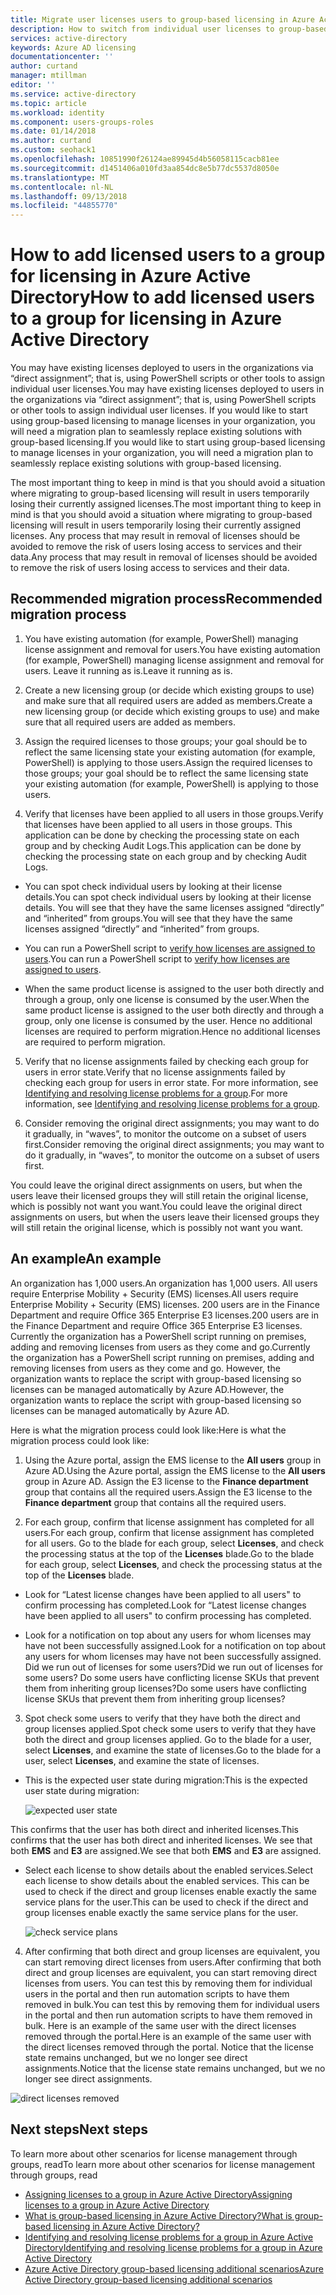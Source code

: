 ```yaml
---
title: Migrate user licenses users to group-based licensing in Azure Active Directory | Microsoft Docs
description: How to switch from individual user licenses to group-based licensing using Azure Active Directory
services: active-directory
keywords: Azure AD licensing
documentationcenter: ''
author: curtand
manager: mtillman
editor: ''
ms.service: active-directory
ms.topic: article
ms.workload: identity
ms.component: users-groups-roles
ms.date: 01/14/2018
ms.author: curtand
ms.custom: seohack1
ms.openlocfilehash: 10851990f26124ae89945d4b56058115cacb81ee
ms.sourcegitcommit: d1451406a010fd3aa854dc8e5b77dc5537d8050e
ms.translationtype: MT
ms.contentlocale: nl-NL
ms.lasthandoff: 09/13/2018
ms.locfileid: "44855770"
---
```

# <a name="how-to-add-licensed-users-to-a-group-for-licensing-in-azure-active-directory"></a><span data-ttu-id="608c4-104">How to add licensed users to a group for licensing in Azure Active Directory</span><span class="sxs-lookup"><span data-stu-id="608c4-104">How to add licensed users to a group for licensing in Azure Active Directory</span></span>

<span data-ttu-id="608c4-105">You may have existing licenses deployed to users in the organizations via “direct assignment”; that is, using PowerShell scripts or other tools to assign individual user licenses.</span><span class="sxs-lookup"><span data-stu-id="608c4-105">You may have existing licenses deployed to users in the organizations via “direct assignment”; that is, using PowerShell scripts or other tools to assign individual user licenses.</span></span> <span data-ttu-id="608c4-106">If you would like to start using group-based licensing to manage licenses in your organization, you will need a migration plan to seamlessly replace existing solutions with group-based licensing.</span><span class="sxs-lookup"><span data-stu-id="608c4-106">If you would like to start using group-based licensing to manage licenses in your organization, you will need a migration plan to seamlessly replace existing solutions with group-based licensing.</span></span>

<span data-ttu-id="608c4-107">The most important thing to keep in mind is that you should avoid a situation where migrating to group-based licensing will result in users temporarily losing their currently assigned licenses.</span><span class="sxs-lookup"><span data-stu-id="608c4-107">The most important thing to keep in mind is that you should avoid a situation where migrating to group-based licensing will result in users temporarily losing their currently assigned licenses.</span></span> <span data-ttu-id="608c4-108">Any process that may result in removal of licenses should be avoided to remove the risk of users losing access to services and their data.</span><span class="sxs-lookup"><span data-stu-id="608c4-108">Any process that may result in removal of licenses should be avoided to remove the risk of users losing access to services and their data.</span></span>

## <a name="recommended-migration-process"></a><span data-ttu-id="608c4-109">Recommended migration process</span><span class="sxs-lookup"><span data-stu-id="608c4-109">Recommended migration process</span></span>

1. <span data-ttu-id="608c4-110">You have existing automation (for example, PowerShell) managing license assignment and removal for users.</span><span class="sxs-lookup"><span data-stu-id="608c4-110">You have existing automation (for example, PowerShell) managing license assignment and removal for users.</span></span> <span data-ttu-id="608c4-111">Leave it running as is.</span><span class="sxs-lookup"><span data-stu-id="608c4-111">Leave it running as is.</span></span>

2. <span data-ttu-id="608c4-112">Create a new licensing group (or decide which existing groups to use) and make sure that all required users are added as members.</span><span class="sxs-lookup"><span data-stu-id="608c4-112">Create a new licensing group (or decide which existing groups to use) and make sure that all required users are added as members.</span></span>

3. <span data-ttu-id="608c4-113">Assign the required licenses to those groups; your goal should be to reflect the same licensing state your existing automation (for example, PowerShell) is applying to those users.</span><span class="sxs-lookup"><span data-stu-id="608c4-113">Assign the required licenses to those groups; your goal should be to reflect the same licensing state your existing automation (for example, PowerShell) is applying to those users.</span></span>

4. <span data-ttu-id="608c4-114">Verify that licenses have been applied to all users in those groups.</span><span class="sxs-lookup"><span data-stu-id="608c4-114">Verify that licenses have been applied to all users in those groups.</span></span> <span data-ttu-id="608c4-115">This application can be done by checking the processing state on each group and by checking Audit Logs.</span><span class="sxs-lookup"><span data-stu-id="608c4-115">This application can be done by checking the processing state on each group and by checking Audit Logs.</span></span>

  - <span data-ttu-id="608c4-116">You can spot check individual users by looking at their license details.</span><span class="sxs-lookup"><span data-stu-id="608c4-116">You can spot check individual users by looking at their license details.</span></span> <span data-ttu-id="608c4-117">You will see that they have the same licenses assigned “directly” and “inherited” from groups.</span><span class="sxs-lookup"><span data-stu-id="608c4-117">You will see that they have the same licenses assigned “directly” and “inherited” from groups.</span></span>

  - <span data-ttu-id="608c4-118">You can run a PowerShell script to [verify how licenses are assigned to users](licensing-group-advanced.md#use-powershell-to-see-who-has-inherited-and-direct-licenses).</span><span class="sxs-lookup"><span data-stu-id="608c4-118">You can run a PowerShell script to [verify how licenses are assigned to users](licensing-group-advanced.md#use-powershell-to-see-who-has-inherited-and-direct-licenses).</span></span>

  - <span data-ttu-id="608c4-119">When the same product license is assigned to the user both directly and through a group, only one license is consumed by the user.</span><span class="sxs-lookup"><span data-stu-id="608c4-119">When the same product license is assigned to the user both directly and through a group, only one license is consumed by the user.</span></span> <span data-ttu-id="608c4-120">Hence no additional licenses are required to perform migration.</span><span class="sxs-lookup"><span data-stu-id="608c4-120">Hence no additional licenses are required to perform migration.</span></span>

5. <span data-ttu-id="608c4-121">Verify that no license assignments failed by checking each group for users in error state.</span><span class="sxs-lookup"><span data-stu-id="608c4-121">Verify that no license assignments failed by checking each group for users in error state.</span></span> <span data-ttu-id="608c4-122">For more information, see [Identifying and resolving license problems for a group](licensing-groups-resolve-problems.md).</span><span class="sxs-lookup"><span data-stu-id="608c4-122">For more information, see [Identifying and resolving license problems for a group](licensing-groups-resolve-problems.md).</span></span>

6. <span data-ttu-id="608c4-123">Consider removing the original direct assignments; you may want to do it gradually, in “waves”, to monitor the outcome on a subset of users first.</span><span class="sxs-lookup"><span data-stu-id="608c4-123">Consider removing the original direct assignments; you may want to do it gradually, in “waves”, to monitor the outcome on a subset of users first.</span></span>

  <span data-ttu-id="608c4-124">You could leave the original direct assignments on users, but when the users leave their licensed groups they will still retain the original license, which is possibly not want you want.</span><span class="sxs-lookup"><span data-stu-id="608c4-124">You could leave the original direct assignments on users, but when the users leave their licensed groups they will still retain the original license, which is possibly not want you want.</span></span>

## <a name="an-example"></a><span data-ttu-id="608c4-125">An example</span><span class="sxs-lookup"><span data-stu-id="608c4-125">An example</span></span>

<span data-ttu-id="608c4-126">An organization has 1,000 users.</span><span class="sxs-lookup"><span data-stu-id="608c4-126">An organization has 1,000 users.</span></span> <span data-ttu-id="608c4-127">All users require Enterprise Mobility + Security (EMS) licenses.</span><span class="sxs-lookup"><span data-stu-id="608c4-127">All users require Enterprise Mobility + Security (EMS) licenses.</span></span> <span data-ttu-id="608c4-128">200 users are in the Finance Department and require Office 365 Enterprise E3 licenses.</span><span class="sxs-lookup"><span data-stu-id="608c4-128">200 users are in the Finance Department and require Office 365 Enterprise E3 licenses.</span></span> <span data-ttu-id="608c4-129">Currently the organization has a PowerShell script running on premises, adding and removing licenses from users as they come and go.</span><span class="sxs-lookup"><span data-stu-id="608c4-129">Currently the organization has a PowerShell script running on premises, adding and removing licenses from users as they come and go.</span></span> <span data-ttu-id="608c4-130">However, the organization wants to replace the script with group-based licensing so licenses can be managed automatically by Azure AD.</span><span class="sxs-lookup"><span data-stu-id="608c4-130">However, the organization wants to replace the script with group-based licensing so licenses can be managed automatically by Azure AD.</span></span>

<span data-ttu-id="608c4-131">Here is what the migration process could look like:</span><span class="sxs-lookup"><span data-stu-id="608c4-131">Here is what the migration process could look like:</span></span>

1. <span data-ttu-id="608c4-132">Using the Azure portal, assign the EMS license to the **All users** group in Azure AD.</span><span class="sxs-lookup"><span data-stu-id="608c4-132">Using the Azure portal, assign the EMS license to the **All users** group in Azure AD.</span></span> <span data-ttu-id="608c4-133">Assign the E3 license to the **Finance department** group that contains all the required users.</span><span class="sxs-lookup"><span data-stu-id="608c4-133">Assign the E3 license to the **Finance department** group that contains all the required users.</span></span>

2. <span data-ttu-id="608c4-134">For each group, confirm that license assignment has completed for all users.</span><span class="sxs-lookup"><span data-stu-id="608c4-134">For each group, confirm that license assignment has completed for all users.</span></span> <span data-ttu-id="608c4-135">Go to the blade for each group, select **Licenses**, and check the processing status at the top of the **Licenses** blade.</span><span class="sxs-lookup"><span data-stu-id="608c4-135">Go to the blade for each group, select **Licenses**, and check the processing status at the top of the **Licenses** blade.</span></span>

  - <span data-ttu-id="608c4-136">Look for “Latest license changes have been applied to all users" to confirm processing has completed.</span><span class="sxs-lookup"><span data-stu-id="608c4-136">Look for “Latest license changes have been applied to all users" to confirm processing has completed.</span></span>

  - <span data-ttu-id="608c4-137">Look for a notification on top about any users for whom licenses may have not been successfully assigned.</span><span class="sxs-lookup"><span data-stu-id="608c4-137">Look for a notification on top about any users for whom licenses may have not been successfully assigned.</span></span> <span data-ttu-id="608c4-138">Did we run out of licenses for some users?</span><span class="sxs-lookup"><span data-stu-id="608c4-138">Did we run out of licenses for some users?</span></span> <span data-ttu-id="608c4-139">Do some users have conflicting license SKUs that prevent them from inheriting group licenses?</span><span class="sxs-lookup"><span data-stu-id="608c4-139">Do some users have conflicting license SKUs that prevent them from inheriting group licenses?</span></span>

3. <span data-ttu-id="608c4-140">Spot check some users to verify that they have both the direct and group licenses applied.</span><span class="sxs-lookup"><span data-stu-id="608c4-140">Spot check some users to verify that they have both the direct and group licenses applied.</span></span> <span data-ttu-id="608c4-141">Go to the blade for a user, select **Licenses**, and examine the state of licenses.</span><span class="sxs-lookup"><span data-stu-id="608c4-141">Go to the blade for a user, select **Licenses**, and examine the state of licenses.</span></span>

  - <span data-ttu-id="608c4-142">This is the expected user state during migration:</span><span class="sxs-lookup"><span data-stu-id="608c4-142">This is the expected user state during migration:</span></span>

      ![expected user state](./media/licensing-groups-migrate-users/expected-user-state.png)

  <span data-ttu-id="608c4-144">This confirms that the user has both direct and inherited licenses.</span><span class="sxs-lookup"><span data-stu-id="608c4-144">This confirms that the user has both direct and inherited licenses.</span></span> <span data-ttu-id="608c4-145">We see that both **EMS** and **E3** are assigned.</span><span class="sxs-lookup"><span data-stu-id="608c4-145">We see that both **EMS** and **E3** are assigned.</span></span>

  - <span data-ttu-id="608c4-146">Select each license to show details about the enabled services.</span><span class="sxs-lookup"><span data-stu-id="608c4-146">Select each license to show details about the enabled services.</span></span> <span data-ttu-id="608c4-147">This can be used to check if the direct and group licenses enable exactly the same service plans for the user.</span><span class="sxs-lookup"><span data-stu-id="608c4-147">This can be used to check if the direct and group licenses enable exactly the same service plans for the user.</span></span>

      ![check service plans](./media/licensing-groups-migrate-users/check-service-plans.png)

4. <span data-ttu-id="608c4-149">After confirming that both direct and group licenses are equivalent, you can start removing direct licenses from users.</span><span class="sxs-lookup"><span data-stu-id="608c4-149">After confirming that both direct and group licenses are equivalent, you can start removing direct licenses from users.</span></span> <span data-ttu-id="608c4-150">You can test this by removing them for individual users in the portal and then run automation scripts to have them removed in bulk.</span><span class="sxs-lookup"><span data-stu-id="608c4-150">You can test this by removing them for individual users in the portal and then run automation scripts to have them removed in bulk.</span></span> <span data-ttu-id="608c4-151">Here is an example of the same user with the direct licenses removed through the portal.</span><span class="sxs-lookup"><span data-stu-id="608c4-151">Here is an example of the same user with the direct licenses removed through the portal.</span></span> <span data-ttu-id="608c4-152">Notice that the license state remains unchanged, but we no longer see direct assignments.</span><span class="sxs-lookup"><span data-stu-id="608c4-152">Notice that the license state remains unchanged, but we no longer see direct assignments.</span></span>

  ![direct licenses removed](./media/licensing-groups-migrate-users/direct-licenses-removed.png)


## <a name="next-steps"></a><span data-ttu-id="608c4-154">Next steps</span><span class="sxs-lookup"><span data-stu-id="608c4-154">Next steps</span></span>

<span data-ttu-id="608c4-155">To learn more about other scenarios for license management through groups, read</span><span class="sxs-lookup"><span data-stu-id="608c4-155">To learn more about other scenarios for license management through groups, read</span></span>

* [<span data-ttu-id="608c4-156">Assigning licenses to a group in Azure Active Directory</span><span class="sxs-lookup"><span data-stu-id="608c4-156">Assigning licenses to a group in Azure Active Directory</span></span>](licensing-groups-assign.md)
* [<span data-ttu-id="608c4-157">What is group-based licensing in Azure Active Directory?</span><span class="sxs-lookup"><span data-stu-id="608c4-157">What is group-based licensing in Azure Active Directory?</span></span>](../fundamentals/active-directory-licensing-whatis-azure-portal.md)
* [<span data-ttu-id="608c4-158">Identifying and resolving license problems for a group in Azure Active Directory</span><span class="sxs-lookup"><span data-stu-id="608c4-158">Identifying and resolving license problems for a group in Azure Active Directory</span></span>](licensing-groups-resolve-problems.md)
* [<span data-ttu-id="608c4-159">Azure Active Directory group-based licensing additional scenarios</span><span class="sxs-lookup"><span data-stu-id="608c4-159">Azure Active Directory group-based licensing additional scenarios</span></span>](licensing-group-advanced.md)
